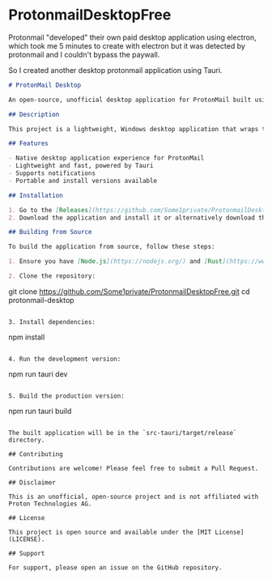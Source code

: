 # ProtonmailDesktopFree

Protonmail "developed" their own paid desktop application using electron, which took me 5 minutes to create with electron but it was detected by protonmail and I couldn't bypass the paywall.

So I created another desktop protonmail application using Tauri. 

```markdown
# ProtonMail Desktop

An open-source, unofficial desktop application for ProtonMail built using Tauri.

## Description

This project is a lightweight, Windows desktop application that wraps the ProtonMail web interface. It provides a native-like experience for ProtonMail users on desktop operating systems.

## Features

- Native desktop application experience for ProtonMail
- Lightweight and fast, powered by Tauri
- Supports notifications
- Portable and install versions available

## Installation

1. Go to the [Releases](https://github.com/Some1private/ProtonmailDesktopFree/releases) page.
2. Download the application and install it or alternatively download the portable version and launch it right away.

## Building from Source

To build the application from source, follow these steps:

1. Ensure you have [Node.js](https://nodejs.org/) and [Rust](https://www.rust-lang.org/tools/install) installed.

2. Clone the repository:
   ```
   git clone https://github.com/Some1private/ProtonmailDesktopFree.git
   cd protonmail-desktop
   ```

3. Install dependencies:
   ```
   npm install
   ```

4. Run the development version:
   ```
   npm run tauri dev
   ```

5. Build the production version:
   ```
   npm run tauri build
   ```

   The built application will be in the `src-tauri/target/release` directory.

## Contributing

Contributions are welcome! Please feel free to submit a Pull Request.

## Disclaimer

This is an unofficial, open-source project and is not affiliated with Proton Technologies AG.

## License

This project is open source and available under the [MIT License](LICENSE).

## Support

For support, please open an issue on the GitHub repository.
```
